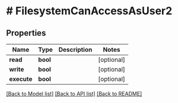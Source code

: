 # # FilesystemCanAccessAsUser2

## Properties

Name | Type | Description | Notes
------------ | ------------- | ------------- | -------------
**read** | **bool** |  | [optional]
**write** | **bool** |  | [optional]
**execute** | **bool** |  | [optional]

[[Back to Model list]](../../README.md#models) [[Back to API list]](../../README.md#endpoints) [[Back to README]](../../README.md)
